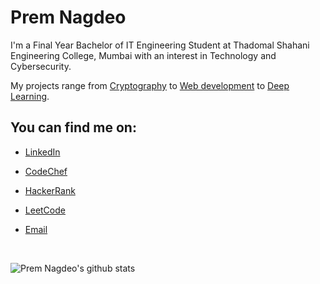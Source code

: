 # Prem Nagdeo

I'm a Final Year Bachelor of IT Engineering Student at Thadomal Shahani Engineering College, Mumbai with an interest in Technology and Cybersecurity.

My projects range from [Cryptography](https://github.com/premnagdeo/Cryptography) to [Web development](https://github.com/premnagdeo/Best-Deal-Finder) to [Deep Learning](https://github.com/premnagdeo/Shakespeare-Sonnets-Generator).

## You can find me on:

- [LinkedIn](https://www.linkedin.com/in/premnagdeo)

- [CodeChef](https://www.codechef.com/users/premnagdeo)

- [HackerRank](https://www.hackerrank.com/premnagdeo)

- [LeetCode](https://leetcode.com/premnagdeo)

- [Email](mailto:premnagdeo@gmail.com)

<br>

![Prem Nagdeo's github stats](https://github-readme-stats.vercel.app/api?username=premnagdeo&show_icons=true&count_private=true&hide=stars,issues)

